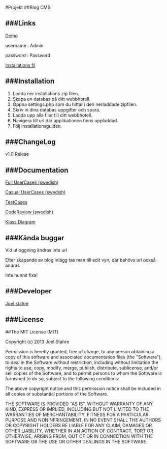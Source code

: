 #Projekt
##Blog CMS

###Links
-----
[Demo](http://joelstahre.com/blogdemo/)

username : Admin

password : Password

[Installations fil](http://joelstahre.com/files/blog.zip)

###Installation
-----
1. Ladda ner installations zip filen.
2. Skapa en databas på ditt webbhotell.
3. Öppna settings.php som du hittar i den nerladdade zipfilen.
4. Skriv in dina databas uppgifter och spara.
5. Ladda upp alla filer till ditt webbhotell.
6. Navigera till url där applikationen finns uppladdad.
7. Följ installationsguiden.

###ChangeLog
-----
v1.0 Relese

###Documentation
-----
[Full UserCases (swedish)](https://docs.google.com/document/d/1FbqroNvJtd0CzZdl2xRGj7OLSwenh_5t0WL2TRLeswE/edit)

[Casual UserCases (swedish)](https://docs.google.com/document/d/1oPfU7-jkXcYdS3H7sH-9dvgCoetIsRFWlRqQXsvjWPw/edit)

[TestCases](TestCases.md)

[CodeReview (swedish)](https://docs.google.com/document/d/14YRXMOcPWVecALQGhVFVQsUmlazPWSDdTZG8n8MWx9E/edit?usp=sharing)

[Klass Diagram](http://joelstahre.com/files/classdiagram.png)

###Kända buggar
-----
Vid utloggning ändras inte url

Efter skapande av blog inlägg tas man till edit vyn, där behövs url också ändras

Inte hunnit fixa!

###Developer
-----
[Joel stahre](https://www.joelstahre.com)

###License
-----
##The MIT License (MIT)

Copyright (c) 2013 Joel Stahre

Permission is hereby granted, free of charge, to any person obtaining a copy
of this software and associated documentation files (the "Software"), to deal
in the Software without restriction, including without limitation the rights
to use, copy, modify, merge, publish, distribute, sublicense, and/or sell
copies of the Software, and to permit persons to whom the Software is
furnished to do so, subject to the following conditions:

The above copyright notice and this permission notice shall be included in all
copies or substantial portions of the Software.

THE SOFTWARE IS PROVIDED "AS IS", WITHOUT WARRANTY OF ANY KIND, EXPRESS OR
IMPLIED, INCLUDING BUT NOT LIMITED TO THE WARRANTIES OF MERCHANTABILITY,
FITNESS FOR A PARTICULAR PURPOSE AND NONINFRINGEMENT. IN NO EVENT SHALL THE
AUTHORS OR COPYRIGHT HOLDERS BE LIABLE FOR ANY CLAIM, DAMAGES OR OTHER
LIABILITY, WHETHER IN AN ACTION OF CONTRACT, TORT OR OTHERWISE, ARISING FROM,
OUT OF OR IN CONNECTION WITH THE SOFTWARE OR THE USE OR OTHER DEALINGS IN THE
SOFTWARE.
